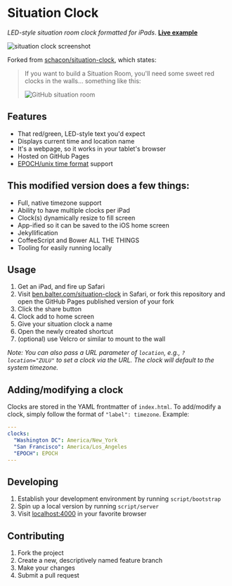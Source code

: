 # Situation Clock

*LED-style situation room clock formatted for iPads*. **[Live example](http://ben.balter.com/situation-clock/)**

![situation clock screenshot](https://f.cloud.github.com/assets/282759/1809236/fd9213c8-6dc3-11e3-91f8-18274972e53c.png)

Forked from [schacon/situation-clock](https://github.com/schacon/situation-clock), which states:

> If you want to build a Situation Room, you'll need some sweet red clocks in the walls... something like this:
>
> ![GitHub situation room](https://f.cloud.github.com/assets/70/1504950/e0d8ca26-48c8-11e3-874f-5e0bbad613ed.jpg)

## Features

* That red/green, LED-style text you'd expect
* Displays current time and location name
* It's a webpage, so it works in your tablet's browser
* Hosted on GitHub Pages
* [EPOCH/unix time format](http://en.wikipedia.org/wiki/Unix_time) support

## This modified version does a few things:

* Full, native timezone support
* Ability to have multiple clocks per iPad
* Clock(s) dynamically resize to fill screen
* App-ified so it can be saved to the iOS home screen
* Jekyllification
* CoffeeScript and Bower ALL THE THINGS
* Tooling for easily running locally

## Usage

1. Get an iPad, and fire up Safari
2. Visit [ben.balter.com/situation-clock](http://ben.balter.com/situation-clock) in Safari, or fork this repository and open the GitHub Pages published version of your fork
3. Click the share button
4. Clock add to home screen
5. Give your situation clock a name
6. Open the newly created shortcut
7. (optional) use Velcro or similar to mount to the wall

*Note: You can also pass a URL parameter of `location`, e.g., `?location="ZULU"` to set a clock via the URL. The clock will default to the system timezone.*

## Adding/modifying a clock

Clocks are stored in the YAML frontmatter of `index.html`. To add/modify a clock, simply follow the format of `"label": timezone`. Example:

```yaml
---
clocks:
  "Washington DC": America/New_York
  "San Francisco": America/Los_Angeles
  "EPOCH": EPOCH
---
```

## Developing

1. Establish your development environment by running `script/bootstrap`
2. Spin up a local version by running `script/server`
3. Visit [localhost:4000](http://localhost:4000) in your favorite browser

## Contributing

1. Fork the project
2. Create a new, descriptively named feature branch
3. Make your changes
4. Submit a pull request
